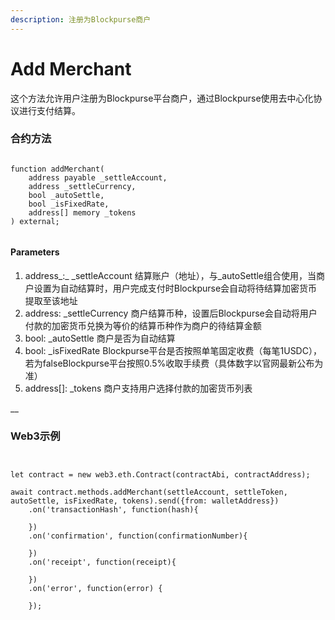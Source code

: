 ```yaml
---
description: 注册为Blockpurse商户
---
```


# Add Merchant

这个方法允许用户注册为Blockpurse平台商户，通过Blockpurse使用去中心化协议进行支付结算。

### 合约方法

```

function addMerchant(
    address payable _settleAccount, 
    address _settleCurrency, 
    bool _autoSettle, 
    bool _isFixedRate, 
    address[] memory _tokens
) external;


```



#### Parameters

1. address_:_    \_settleAccount 结算账户（地址），与\_autoSettle组合使用，当商户设置为自动结算时，用户完成支付时Blockpurse会自动将待结算加密货币提取至该地址
2. address:    \_settleCurrency 商户结算币种，设置后Blockpurse会自动将用户付款的加密货币兑换为等价的结算币种作为商户的待结算金额
3. bool:    \_autoSettle 商户是否为自动结算
4. bool:    \_isFixedRate  Blockpurse平台是否按照单笔固定收费（每笔1USDC），若为falseBlockpurse平台按照0.5%收取手续费（具体数字以官网最新公布为准）
5. address\[]:    \_tokens 商户支持用户选择付款的加密货币列表

__

### Web3示例



```


let contract = new web3.eth.Contract(contractAbi, contractAddress);

await contract.methods.addMerchant(settleAccount, settleToken, autoSettle, isFixedRate, tokens).send({from: walletAddress})
    .on('transactionHash', function(hash){
                
    })
    .on('confirmation', function(confirmationNumber){
        
    })
    .on('receipt', function(receipt){
       
    })
    .on('error', function(error) {
       
    });

```
